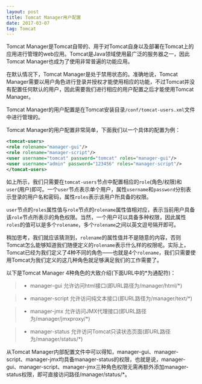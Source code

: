 ```yaml
---
layout: post
title: Tomcat Manager用户配置
date: 2017-03-07
tag: Tomcat
---
```


Tomcat Manager是Tomcat自带的、用于对Tomcat自身以及部署在Tomcat上的应用进行管理的web应用。Tomcat是Java领域使用最广泛的服务器之一，因此Tomcat Manager也成为了使用非常普遍的功能应用。

在默认情况下，Tomcat Manager是处于禁用状态的。准确地说，Tomcat Manager需要以用户角色进行登录并授权才能使用相应的功能，不过Tomcat并没有配置任何默认的用户，因此需要我们进行相应的用户配置之后才能使用Tomcat Manager。

Tomcat Manager的用户配置是在Tomcat安装目录```/conf/tomcat-users.xml```文件中进行管理的。

Tomcat Manager的用户配置非常简单，下面我们以一个具体的配置为例：
```xml
<tomcat-users>
<role rolename="manager-gui"/>
<role rolename="manager-script"/>
<user username="tomcat" password="tomcat" roles="manager-gui"/>
<user username="admin" password="123456" roles="manager-script"/>
</tomcat-users>
```

如上所示，我们只需要在`tomcat-users`节点中配置相应的`role`(角色/权限)和`user`(用户)即可。一个`user`节点表示单个用户，属性`username`和`password`分别表示登录的用户名和密码，属性`roles`表示该用户所具备的权限。

`user`节点的`roles`属性值与`role`节点的`rolename`属性值相对应，表示当前用户具备该`role`节点所表示的角色权限。当然，一个用户可以具备多种权限，因此属性`roles`的值可以是多个`rolename`，多个`rolename`之间以英文逗号隔开即可。

稍加思考，我们就应该猜测到，`rolename`的属性值并不是随意的内容，否则Tomcat怎么能够知道我们随便定义的`rolename`表示什么样的权限呢。实际上，Tomcat已经为我们定义了4种不同的角色——也就是4个`rolename`，我们只需要使用Tomcat为我们定义的这几种角色就足够满足我们的工作需要了。

以下是Tomcat Manager 4种角色的大致介绍(下面URL中的*为通配符)：

>- manager-gui
允许访问html接口(即URL路径为/manager/html/*)

>- manager-script
允许访问纯文本接口(即URL路径为/manager/text/*)

>- manager-jmx
允许访问JMX代理接口(即URL路径为/manager/jmxproxy/*)

>- manager-status
允许访问Tomcat只读状态页面(即URL路径为/manager/status/*)

从Tomcat Manager内部配置文件中可以得知，manager-gui、manager-script、manager-jmx均具备manager-status的权限，也就是说，manager-gui、manager-script、manager-jmx三种角色权限无需再额外添加manager-status权限，即可直接访问路径/manager/status/*。